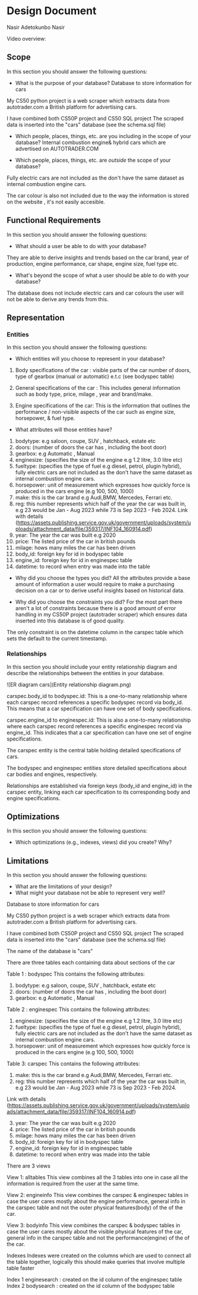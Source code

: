 # Design Document

Nasir Adetokunbo Nasir

Video overview: <URL HERE>

## Scope

In this section you should answer the following questions:

* What is the purpose of your database?
Database to store information for cars

My CS50 python project is a web scraper which extracts data from autotrader.com a British platform for advertising cars.

I have combined both CS50P project and CS50 SQL project 
The scraped data is inserted into the "cars" database  (see the schema.sql file)

* Which people, places, things, etc. are you including in the scope of your database?
Internal combustion engine& hybrid cars which are advertised on AUTOTRADER.COM

* Which people, places, things, etc. are *outside* the scope of your database?

Fully electric cars are not included as the don't have the same dataset as internal combustion engine cars.

The car colour is also not included due to the way the information is stored on the website , it's not easily accesible.

## Functional Requirements

In this section you should answer the following questions:

* What should a user be able to do with your database?

They are able to derive insights and trends based on the car brand, year of production, engine performance, car shape, engine size, fuel type etc.

* What's beyond the scope of what a user should be able to do with your database?

The database does not include electric cars and car colours the user will not be able to derive any trends from this.

## Representation

### Entities

In this section you should answer the following questions:

* Which entities will you choose to represent in your database?
1) Body specifications of the car : visible parts of the car number of doors, type of gearbox (manual or automatic) e.t.c (see bodyspec table)

2) General specifications of the car : This includes general information such as body type, price, milage , year and brand/make.

3) Engine specifications of the car: This is the information that outlines the performance / non-visible aspects of the car such as engine size, horsepower, & fuel type.

* What attributes will those entities have?
1) bodytype: e.g saloon, coupe, SUV , hatchback, estate etc
2) doors: (number of doors the car has , including the boot door)
3) gearbox: e.g Automatic , Manual
4) enginesize: (specifies the size of the engine e.g 1.2 litre, 3.0 litre etc)
5) fueltype: (specifies the type of fuel e.g diesel, petrol, plugin hybrid), fully electric cars are not included as the don't have the same dataset as internal combustion engine cars.
6) horsepower: unit of measurement which expresses how quickly force is produced in the cars engine (e.g 100, 500, 1000)
7) make: this is the car brand e.g Audi,BMW, Mercedes, Ferrari etc.
8) reg: this number represents which half of the year the car was built in, e.g 23 would be Jan - Aug 2023 while 73 is Sep 2023 - Feb 2024.
Link with details (https://assets.publishing.service.gov.uk/government/uploads/system/uploads/attachment_data/file/359317/INF104_160914.pdf)
9) year: The year the car was built e.g 2020
10) price: The listed price of the car in british pounds
11) milage: hows many miles the car has been driven 
12) body_id: foreign key for id in bodyspec table
13) engine_id: foreign key for id in enginespec table
14) datetime: to record when entry was made into the table 

* Why did you choose the types you did?
All the attributes provide a base amount of information a user would require to make a purchasing decision on a car or to derive useful insights based on historical data.

* Why did you choose the constraints you did?
For the most part there aren't a lot of constraints because there is a good amount of error handling in my CS50P project (autotrader scraper) which ensures data inserted into this database is of good quality.

The only constraint is on the datetime column in the carspec table which sets the default to the current timestamp.

### Relationships

In this section you should include your entity relationship diagram and describe the relationships between the entities in your database.

![ER diagram cars](Entity relationship diagram.png)

carspec.body_id to bodyspec.id:
This is a one-to-many relationship where each carspec record references a specific bodyspec record via body_id. This means that a car specification can have one set of body specifications.

carspec.engine_id to enginespec.id:
This is also a one-to-many relationship where each carspec record references a specific enginespec record via engine_id. This indicates that a car specification can have one set of engine specifications.

The carspec entity is the central table holding detailed specifications of cars.

The bodyspec and enginespec entities store detailed specifications about car bodies and engines, respectively.

Relationships are established via foreign keys (body_id and engine_id) in the carspec entity, linking each car specification to its corresponding body and engine specifications.

## Optimizations

In this section you should answer the following questions:

* Which optimizations (e.g., indexes, views) did you create? Why?

## Limitations

In this section you should answer the following questions:

* What are the limitations of your design?
* What might your database not be able to represent very well?
































Database to store information for cars

My CS50 python project is a web scraper which extracts data from autotrader.com a British platform for advertising cars.

I have combined both CS50P project and CS50 SQL project 
The scraped data is inserted into the "cars" database  (see the schema.sql file)

The name of the database is "cars"

There are three tables each containing data about sections of the car 

Table 1 : bodyspec
This contains the following attributes:
1) bodytype: e.g saloon, coupe, SUV , hatchback, estate etc
2) doors: (number of doors the car has , including the boot door)
3) gearbox: e.g Automatic , Manual

Table 2 : enginespec
This contains the following attributes:
1) enginesize: (specifies the size of the engine e.g 1.2 litre, 3.0 litre etc)
2) fueltype: (specifies the type of fuel e.g diesel, petrol, plugin hybrid), fully electric cars are not included as the don't have the same dataset as internal combustion engine cars.
3) horsepower: unit of measurement which expresses how quickly force is produced in the cars engine (e.g 100, 500, 1000)

Table 3: carspec
This contains the following attributes:
1) make: this is the car brand e.g Audi,BMW, Mercedes, Ferrari etc.
2) reg: this number represents which half of the year the car was built in, e.g 23 would be Jan - Aug 2023 while 73 is Sep 2023 - Feb 2024.

Link with details (https://assets.publishing.service.gov.uk/government/uploads/system/uploads/attachment_data/file/359317/INF104_160914.pdf)

3) year: The year the car was built e.g 2020
4) price: The listed price of the car in british pounds
5) milage: hows many miles the car has been driven 
6) body_id: foreign key for id in bodyspec table
7) engine_id: foreign key for id in enginespec table
8) datetime: to record when entry was made into the table 

There are 3 views 

View 1: alltables
This view combines all the 3 tables into one in case all the information is required from the user at the same time.

View 2: engineinfo 
This view combines the carspec & enginespec tables in case the user cares mostly about the engine performance, general info  in the carspec table and not the outer physical features(body) of the of the car.

View 3: bodyinfo
This view combines the carspec & bodyspec tables in case the user cares mostly about the visible physical features of the car, general info  in the carspec table and not the performance(engine) of the of the car.

Indexes 
Indexes were created on the columns which are used to connect all the table together, logically this should make queries that involve multiple table faster 

Index 1 enginesearch : created on the id column of the enginespec table
Index 2 bodysearch : created on the id column of the bodyspec table 